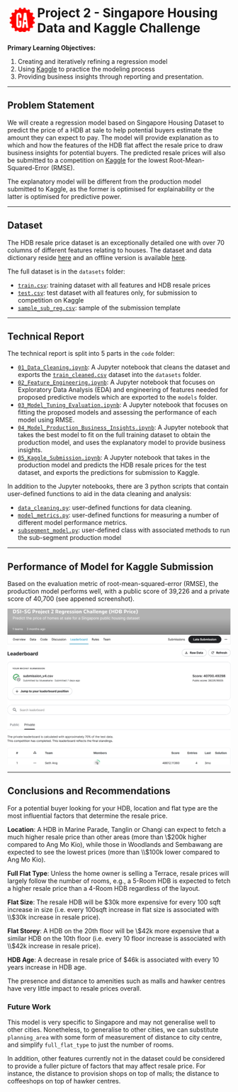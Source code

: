 # <img src='./images/GA-logo.png' style="float: left; margin: 5px; height: 55px"> Project 2 - Singapore Housing Data and Kaggle Challenge

**Primary Learning Objectives:**
1. Creating and iteratively refining a regression model
2. Using [Kaggle](https://www.kaggle.com/) to practice the modeling process
3. Providing business insights through reporting and presentation.

----
## Problem Statement

We will create a regression model based on Singapore Housing Dataset to predict the price of a HDB at sale to help potential buyers estimate the amount they can expect to pay. The model will provide explanation as to which and how the features of the HDB flat affect the resale price to draw business insights for potential buyers. The predicted resale prices will also be submitted to a competition on [Kaggle](https://www.kaggle.com/competitions/dsi-sg-project-2-regression-challenge-hdb-price/overview) for the lowest Root-Mean-Squared-Error (RMSE).

The explanatory model will be different from the production model submitted to Kaggle, as the former is optimised for explainability or the latter is optimised for predictive power.

----
## Dataset

The HDB resale price dataset is an exceptionally detailed one with over 70 columns of different features relating to houses. The dataset and data dictionary reside [here](https://www.kaggle.com/competitions/dsi-sg-project-2-regression-challenge-hdb-price/data) and an offline version is available [here](./datasets/data_dictionary.md).

The full dataset is in the `datasets` folder:
- [`train.csv`](./datasets/train.csv): training dataset with all features and HDB resale prices
- [`test.csv`](./datasets/test.csv): test dataset with all features only, for submission to competition on Kaggle
- [`sample_sub_reg.csv`](./datasets/sample_sub_reg.csv): sample of the submission template

----
## Technical Report

The technical report is split into 5 parts in the `code` folder:
- [`01_Data_Cleaning.ipynb`](./code/01_Data_Cleaning.ipynb): A Jupyter notebook that cleans the dataset and exports the [`train_cleaned.csv`](./datasets/train_cleaned.csv) dataset into the `datasets` folder.
- [`02_Feature_Engineering.ipynb`](./code/02_Feature_Engineering.ipynb): A Jupyter notebook that focuses on Exploratory Data Analysis (EDA) and engineering of features needed for proposed predictive models which are exported to the `models` folder.
- [`03_Model_Tuning_Evaluation.ipynb`](./code/03_Model_Tuning_Evaluation.ipynb): A Jupyter notebook that focuses on fitting the proposed models and assessing the performance of each model using RMSE.
- [`04_Model_Production_Business_Insights.ipynb`](./code/04_Model_Production_Business_Insights.ipynb): A Jupyter notebook that takes the best model to fit on the full training dataset to obtain the production model, and uses the explanatory model to provide business insights.
- [`05_Kaggle_Submission.ipynb`](./code/05_Kaggle_Submission.ipynb): A Jupyter notebook that takes in the production model and predicts the HDB resale prices for the test dataset, and exports the predictions for submission to Kaggle.

In addition to the Jupyter notebooks, there are 3 python scripts that contain user-defined functions to aid in the data cleaning and analysis:
- [`data_cleaning.py`](./code/data_cleaning.ipynb): user-defined functions for data cleaning.
- [`model_metrics.py`](./code/model_metrics.ipynb): user-defined functions for measuring a number of different model performance metrics.
- [`subsegment_model.py`](./code/subsegment_model.ipynb): user-defined class with associated methods to run the sub-segment production model

----
## Performance of Model for Kaggle Submission

Based on the evaluation metric of root-mean-squared-error (RMSE), the production model performs well, with a public score of 39,226 and a private score of 40,700 (see appened screenshot).

<img src='./images/Kaggle_submission_v4.png'>


----
## Conclusions and Recommendations

For a potential buyer looking for your HDB, location and flat type are the most influential factors that determine the resale price.

**Location**: A HDB in Marine Parade, Tanglin or Changi can expect to fetch a much higher resale price than other areas (more than \\$200k higher compared to Ang Mo Kio), while those in Woodlands and Sembawang are expected to see the lowest prices (more than \\$100k lower compared to Ang Mo Kio).

**Full Flat Type**: Unless the home owner is selling a Terrace, resale prices will largely follow the number of rooms, e.g., a 5-Room HDB is expected to fetch a higher resale price than a 4-Room HDB regardless of the layout.

**Flat Size**: The resale HDB will be $30k more expensive for every 100 sqft increase in size (i.e. every 100sqft increase in flat size is associated with \\$30k increase in resale price).

**Flat Storey**: A HDB on the 20th floor will be \\$42k more expensive that a similar HDB on the 10th floor (i.e. every 10 floor increase is associated with \\$42k increase in resale price).

**HDB Age**: A decrease in resale price of $46k is associated with every 10 years increase in HDB age.

The presence and distance to amenities such as malls and hawker centres have very little impact to resale prices overall.

### Future Work

This model is very specific to Singapore and may not generalise well to other cities. Nonetheless, to generalise to other cities, we can substitute `planning_area` with some form of measurement of distance to city centre, and simplify `full_flat_type` to just the number of rooms.

In addition, other features currently not in the dataset could be considered to provide a fuller picture of factors that may affect resale price. For instance, the distance to provision shops on top of malls; the distance to coffeeshops on top of hawker centres.